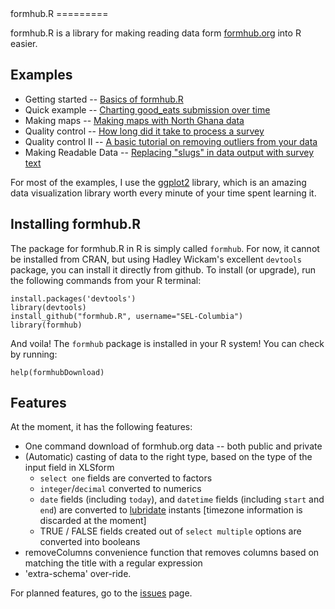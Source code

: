 <link href="http://kevinburke.bitbucket.org/markdowncss/markdown.css" rel="stylesheet"></link>
formhub.R
=========

formhub.R is a library for making reading data form [formhub.org](http://formhub.org) into R easier.

Examples
--------

 * Getting started -- [Basics of formhub.R](http://SEL-Columbia.github.com/formhub.R/demo/Basics_of_formhub.R.html)
 * Quick example -- [Charting good_eats submission over time](http://SEL-Columbia.github.com/formhub.R/demo/Good_Eats_Example.html)
 * Making maps -- [Making maps with North Ghana data](http://SEL-Columbia.github.com/formhub.R/demo/Water_Points_Example.html)
 * Quality control -- [How long did it take to process a survey](http://SEL-Columbia.github.com/formhub.R/demo/How_Long_Example.html)
 * Quality control II -- [A basic tutorial on removing outliers from your data](http://SEL-Columbia.github.com/formhub.R/demo/RemoveOutliers.html)
 * Making Readable Data -- [Replacing "slugs" in data output with survey text](http://SEL-Columbia.github.io/formhub.R/demo/ReadableData.html)

For most of the examples, I use the [ggplot2](http://ggplot2.org) library, which is an amazing data visualization library worth every minute of your time spent learning it.

Installing formhub.R
--------------------
The package for formhub.R in R is simply called `formhub`. For now, it cannot be installed from CRAN, but using Hadley Wickam's excellent `devtools` package, you can install it directly from github. To install (or upgrade), run the following commands from your R terminal:

    install.packages('devtools') 
    library(devtools)
    install_github("formhub.R", username="SEL-Columbia")
    library(formhub)

And voila! The `formhub` package is installed in your R system! You can check by running:

    help(formhubDownload)
 
Features
--------

At the moment, it has the following features:

 * One command download of formhub.org data -- both public and private
 * (Automatic) casting of data to the right type, based on the type of the input field in XLSform
   * `select one` fields are converted to factors
   * `integer`/`decimal` converted to numerics
   * `date` fields (including `today`), and `datetime` fields (including `start` and `end`) are converted to [lubridate](http://cran.r-project.org/package=lubridate) instants [timezone information is discarded at the moment]
   * TRUE / FALSE fields created out of `select multiple` options are converted into booleans
 * removeColumns convenience function that removes columns based on matching the title with a regular expression
 * 'extra-schema' over-ride. 

For planned features, go to the [issues](https://github.com/SEL-Columbia/formhub.R/issues) page.


